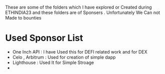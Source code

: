 These are some of the folders which I have explored or Created during ETHINDIA23 and these folders are of Sponsers . Unfortunately We Can not Made to bounties 

# Used Sponsor List 
- One Inch API : I have Used this for DEFI related work and for DEX
- Celo , Arbitrum : Used for creation of simple dapp
- Lighthouse : Used It for Simple Stroage
- 
